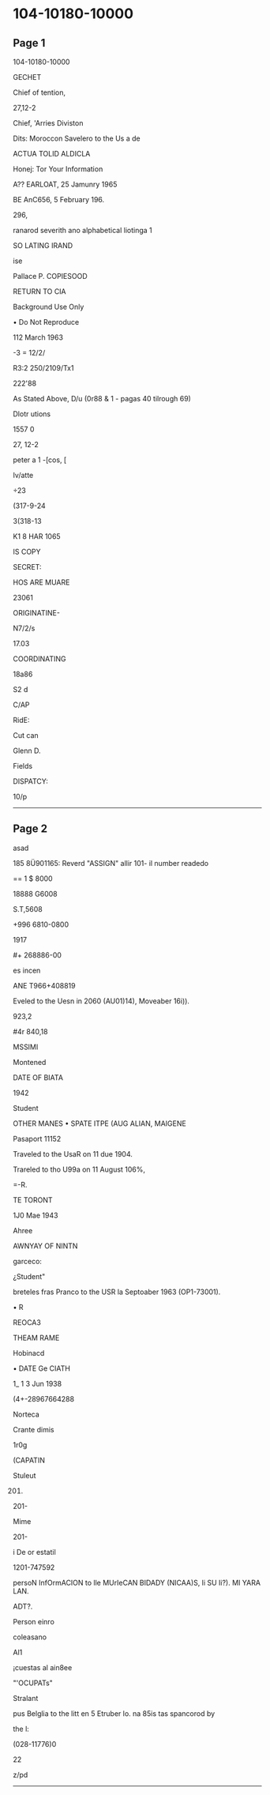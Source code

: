 # 104-10180-10000

## Page 1

104-10180-10000

GECHET

Chief of tention,

27,12-2

Chief, 'Arries Diviston

Dits: Moroccon Savelero to the Us a de

ACTUA TOLID ALDICLA

Honej: Tor Your Information

A?? EARLOAT, 25 Jamunry 1965

BE AnC656, 5 February 196.

296,

ranarod severith ano alphabetical liotinga 1

SO LATING IRAND

ise

Pallace P. COPIESOOD

RETURN TO CIA

Background Use Only

• Do Not Reproduce

112 March 1963

-3 = 12/2/

R3:2 250/2109/Tx1

222'88

As Stated Above, D/u (0r88 & 1 - pagas 40 tilrough 69)

Dlotr utions

1557 0

27, 12-2

peter a 1 -[cos, [

Iv/atte

÷23

(317-9-24

3(318-13

K1 8 HAR 1065

IS COPY

SECRET:

HOS ARE MUARE

23061

ORIGINATINE-

N7/2/s

17.03

COORDINATING

18a86

S2 d

C/AP

RidE:

Cut can

Glenn D.

Fields

DISPATCY:

10/p

---

## Page 2

asad

185 8Ü901165: Reverd "ASSIGN" allir 101- il number readedo

== 1 $ 8000

18888 G6008

S.T,5608

+996 6810-0800

1917

#+ 268886-00

es incen

ANE T966+408819

Eveled to the Uesn in 2060 (AU01)14), Moveaber 16i)).

923,2

#4r 840,18

MSSIMI

Montened

DATE OF BIATA

1942

Student

OTHER MANES • SPATE ITPE (AUG ALIAN, MAIGENE

Pasaport 11152

Traveled to the UsaR on 11 due 1904.

Trareled to tho U99a on 11 August 106%,

=-R.

TE TORONT

1J0 Mae 1943

Ahree

AWNYAY OF NINTN

garceco:

¿Student"

breteles fras Pranco to the USR la Septoaber 1963 (OP1-73001).

• R

REOCA3

THEAM RAME

Hobinacd

• DATE Ge CIATH

1_ 1 3 Jun 1938

(4+-28967664288

Norteca

Crante dimis

1r0g

(CAPATIN

Stuleut

201.

201-

Mime

201-

i De or estatil

1201-747592

persoN InfOrmACION to lle MUrIeCAN BIDADY (NICAA)S, li SU Ii?). MI YARA LAN.

ADT?.

Person einro

coleasano

Al1

¡cuestas al ain8ee

"'OCUPATs"

Stralant

pus Belglia to the litt en 5 Etruber lo. na 85is tas spancorod by

the l:

(028-11776)0

22

z/pd

---

